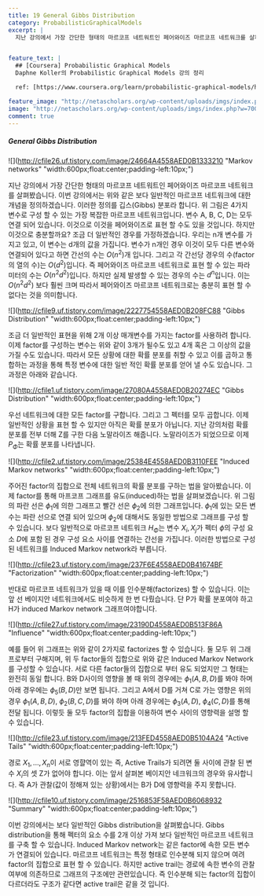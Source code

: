 ```yaml
---
title: 19 General Gibbs Distribution
category: ProbabilisticGraphicalModels
excerpt: |
  지난 강의에서 가장 간단한 형태의 마르코프 네트워트인 페어와이즈 마르코프 네트워크를 살펴봤습니다. 이번 강의에서는 위와 같은 보다 일반적인 마르코프 네트워크에 대한 개념을 정의하겠습니다.


feature_text: |
  ## [Coursera] Probabilistic Graphical Models
  Daphne Koller의 Probabilistic Graphical Models 강의 정리

  ref: [https://www.coursera.org/learn/probabilistic-graphical-models/home](https://www.coursera.org/learn/probabilistic-graphical-models/home "coursera")

feature_image: "http://netascholars.org/wp-content/uploads/imgs/index.php?w=700&src=http://netascholars.org/wp-content/uploads/2013/04/9780262258357-1024x512.jpg"
image: "http://netascholars.org/wp-content/uploads/imgs/index.php?w=700&src=http://netascholars.org/wp-content/uploads/2013/04/9780262258357-1024x512.jpg"
comment: true
---
```



##### General Gibbs Distribution

![](http://cfile26.uf.tistory.com/image/24664A4558AED0B1333210 "Markov networks" "width:600px;float:center;padding-left:10px;")

지난 강의에서 가장 간단한 형태의 마르코프 네트워트인 페어와이즈 마르코프 네트워크를 살펴봤습니다. 이번 강의에서는 위와 같은 보다 일반적인 마르코프 네트워크에 대한 개념을 정의하겠습니다. 이러한 정의를 깁스(Gibbs) 분포라 합니다. 위 그림은 4가지 변수로 구성 할 수 있는 가장 복잡한 마르코프 네트워크입니다. 변수 A, B, C, D는 모두 연결 되어 있습니다. 이것으로 이것을 페어와이즈로 표현 할 수도 있을 것입니다. 하지만 이것으로 충분할까요? 조금 더 일반적인 경우를 가정하겠습니다. 우리는 n개 변수를 가지고 있고, 이 변수는 d개의 값을 가집니다. 변수가 n개인 경우 이것이 모두 다른 변수와 연결되어 있다고 하면 간선의 수는 $O(n^2)$개 입니다. 그리고 각 간선당 경우의 수(factor의 열의 수)는 $O(d^2)$입니다. 즉 페어와이즈 마르코프 네트워크로 표현 할 수 있는 파라미터의 수는 $O(n^2 d^2)$입니다. 하지만 실제 발생할 수 있는 경우의 수는 $d^n$입니다. 이는 $O(n^2 d^2)$ 보다 훨씬 크며 따라서  페어와이즈 마르코프 네트워크로는 충분히 표현 할 수 없다는 것을 의미합니다.

![](http://cfile9.uf.tistory.com/image/2227754558AED0B208FC88 "Gibbs Distribution" "width:600px;float:center;padding-left:10px;")

조금 더 일반적인 표현을 위해 2개 이상 매개변수를 가지는 factor를 사용하려 합니다. 이제 factor를 구성하는 변수는 위와 같이 3개가 될수도 있고 4개 혹은 그 이상의 값을 가질 수도 있습니다. 따라서 모든 상황에 대한 확률 분포를 취할 수 있고 이를 곱하고 통합하는 과정을 통해 특정 변수에 대한 일반 적인 확률 분포를 얻어 낼 수도 있습니다. 그 과정은 아래와 같습니다.    

![](http://cfile1.uf.tistory.com/image/27080A4558AED0B20274EC "Gibbs Distribution" "width:600px;float:center;padding-left:10px;")

우선 네트워크에 대한 모든 factor를 구합니다. 그리고 그 펙터를 모두 곱합니다. 이제 일반적인 상황을 표현 할 수 있지만 아직은 확률 분포가 아닙니다. 지난 강의처럼 확률 분포를 전부 더해 Z를 구한 다음 노말라이즈 해줍니다. 노말라이즈가 되었으므로 이제 $P_\Phi$는 확률 분포를 나타냅니다. 

![](http://cfile2.uf.tistory.com/image/25384E4558AED0B3110FEE "Induced Markov networks" "width:600px;float:center;padding-left:10px;")

주어진 factor의 집합으로 전체 네트워크의 확률 분포를 구하는 법을 알아봤습니다. 이제 factor를 통해 마프코프 그래프를 유도(induced)하는 법을 살펴보겠습니다. 위 그림의 파란 선은 $\phi_1$에 의한 그래프고 빨간 선은 $\phi_2$에 의한 그래프입니다. $\phi_1$에 있는 모든 변수는 파란 선으로 연결 되어 있으며 $\phi_2$에 대해서도 동일한 방법으로 그래프를 구성 할 수 있습니다. 보다 일반적으로 마르코프 네트워크 $H_\Phi$는 변수 $X_i, X_j$가 펙터 $\phi$의 구성 요소 $D$에 포함 된 경우 구성 요소 사이를 연결하는 간선을 가집니다. 이러한 방법으로 구성된 네트워크를 Induced Markov network라 부릅니다. 

![](http://cfile23.uf.tistory.com/image/237F6E4558AED0B41674BF "Factorization" "width:600px;float:center;padding-left:10px;")

반대로 마르코프 네트워크가 있을 때 이를 인수분해(factorizes) 할 수 있습니다. 이는 앞 선 베이지안 네트워크에서도 비슷하게 한 번 다뤘습니다. 단 P가 확률 분포여야 하고 H가 induced Markov network 그래프여야합니다.    

![](http://cfile27.uf.tistory.com/image/23190D4558AED0B513F86A "Influence" "width:600px;float:center;padding-left:10px;")

예를 들어 위 그래프는 위와 같이 2가지로 factorizes 할 수 있습니다. 둘 모두 위 그래프로부터 구해지며, 위 두 factor들의 집합으로 위와 같은 Induced Markov Network를 구성할 수 있습니다. 서로 다른 factor들의 집합으로 부터 유도 되었지만 그 형태는 완전히 동일 합니다. B와 D사이의 영향을 볼 때 위의 경우에는 $\phi_1(A, B, D)$를 봐야 하며 아래 경우에는  $\phi_5(B, D)$만 보면 됩니다. 그리고 A에서 D를 거쳐 C로 가는 영향은 위의 경우 $\phi_1(A, B, D)$, $\phi_2(B, C, D)$를 봐야 하며 아래 경우에는 $\phi_3(A, D)$, $\phi_4(C, D)$를 통해 전달 됩니다. 이렇듯 둘 모두 factor의 집합을 이용하여 변수 사이의 영향력을 설명 할 수 있습니다.  

![](http://cfile23.uf.tistory.com/image/213FED4558AED0B5104A24 "Active Tails" "width:600px;float:center;padding-left:10px;")

경로 $X_1, ..., X_n$이 서로 영햘역이 있는 즉, Active Trails가 되려면 둘 사이에 관찰 된 변수 $X_i$의 셋 Z가 없어야 합니다. 이는 앞서 살펴본 베이지안 네크워크의 경우와 유사합니다. 즉 A가 관찰(값이 정해져 있는 상황)에서는 B가 D에 영향력을 주지 못합니다.  

![](http://cfile10.uf.tistory.com/image/2516853F58AED0B6068932 "Summary" "width:600px;float:center;padding-left:10px;")

이번 강의에서는 보다 일반적인 Gibbs distribution을 살펴봤습니다. Gibbs distribution을 통해 펙터의 요소 수를 2개 이상 가져 보다 일반적인 마르코프 네트워크를 구축 할 수 있습니다. Induced Markov network는 같은 factor에 속한 모든 변수가 연결되어 있습니다. 마르코프 네트워크는 특정 형태로 인수분해 되지 않으며 여려 factor의 집합으로 표현 할 수 있습니다. 하지만 active trail는 경로에 속한 변수의 관찰 여부에 의존하므로 그래프의 구조에만 관련있습니다. 즉 인수분해 되는 factor의 집합이 다르더라도 구조가 같다면 active trail은 같을 것 입니다.   



